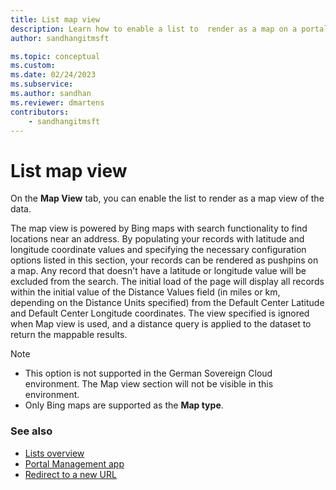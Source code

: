 ```yaml
---
title: List map view
description: Learn how to enable a list to  render as a map on a portal.
author: sandhangitmsft

ms.topic: conceptual
ms.custom: 
ms.date: 02/24/2023
ms.subservice: 
ms.author: sandhan
ms.reviewer: dmartens
contributors:
    - sandhangitmsft
---
```


# List map view

On the **Map View** tab, you can enable the list to render as a map view of the data.

The map view is powered by Bing maps with search functionality to find locations near an address. By populating your records with latitude and longitude coordinate values and specifying the necessary configuration options listed in this section, your records can be rendered as pushpins on a map. Any record that doesn't have a latitude or longitude value will be excluded from the search. The initial load of the page will display all records within the initial value of the Distance Values field (in miles or km, depending on the Distance Units specified) from the Default Center Latitude and Default Center Longitude coordinates. The view specified is ignored when Map view is used, and a distance query is applied to the dataset to return the mappable results.

> [!NOTE] 
> - This option is not supported in the German Sovereign Cloud environment. The Map view section will not be visible in this environment.
> - Only Bing maps are supported as the **Map type**.

### See also

- [Lists overview](lists.md)
- [Portal Management app](portal-management-app.md)  
- [Redirect to a new URL](add-redirect-url.md)
